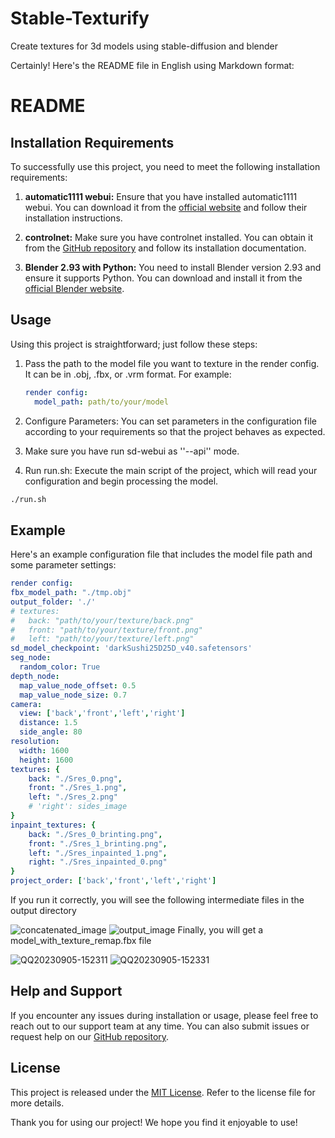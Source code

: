 # Stable-Texturify
Create textures for 3d models using stable-diffusion  and blender

Certainly! Here's the README file in English using Markdown format:

# README

## Installation Requirements

To successfully use this project, you need to meet the following installation requirements:

1. **automatic1111 webui:** Ensure that you have installed automatic1111 webui. You can download it from the [official website](https://github.com/AUTOMATIC1111/stable-diffusion-webui) and follow their installation instructions.

2. **controlnet:** Make sure you have controlnet installed. You can obtain it from the [GitHub repository](https://github.com/Mikubill/sd-webui-controlnet) and follow its installation documentation.

3. **Blender 2.93 with Python:** You need to install Blender version 2.93 and ensure it supports Python. You can download and install it from the [official Blender website](https://www.blender.org/download/).

## Usage

Using this project is straightforward; just follow these steps:

1. Pass the path to the model file you want to texture in the render config. It can be in .obj, .fbx, or .vrm format. For example:

   ```yaml
   render config:
     model_path: path/to/your/model
   ```

2. Configure Parameters: You can set parameters in the configuration file according to your requirements so that the project behaves as expected.
  
3. Make sure you have run sd-webui as ''--api'' mode.

4. Run run.sh: Execute the main script of the project, which will read your configuration and begin processing the model.

```bash
./run.sh
```

## Example

Here's an example configuration file that includes the model file path and some parameter settings:

```yaml
render config:
fbx_model_path: "./tmp.obj"
output_folder: './'
# textures:
#   back: "path/to/your/texture/back.png"
#   front: "path/to/your/texture/front.png"
#   left: "path/to/your/texture/left.png"
sd_model_checkpoint: 'darkSushi25D25D_v40.safetensors'
seg_node:
  random_color: True
depth_node:
  map_value_node_offset: 0.5
  map_value_node_size: 0.7
camera:
  view: ['back','front','left','right']
  distance: 1.5
  side_angle: 80
resolution:
  width: 1600
  height: 1600
textures: {
    back: "./Sres_0.png",
    front: "./Sres_1.png",
    left: "./Sres_2.png"
    # 'right': sides_image
}
inpaint_textures: {
    back: "./Sres_0_brinting.png",
    front: "./Sres_1_brinting.png",
    left: "./Sres_inpainted_1.png",
    right: "./Sres_inpainted_0.png"
}
project_order: ['back','front','left','right']
```
If you run it correctly, you will see the following intermediate files in the output directory

![concatenated_image](https://github.com/PrAYtele/Stable-Texturify/assets/49559621/c67b95d8-2b92-4eec-99c4-cb97c92169e6)
![output_image](https://github.com/PrAYtele/Stable-Texturify/assets/49559621/3529c533-e351-4568-8a56-038ce9bc1449)
Finally, you will get a model_with_texture_remap.fbx file

![QQ20230905-152311](https://github.com/PrAYtele/Stable-Texturify/assets/49559621/5537d452-6e08-4a9c-b10b-83e6e21ee6bb)
![QQ20230905-152331](https://github.com/PrAYtele/Stable-Texturify/assets/49559621/f99102a5-1fb4-4401-9fcf-db5bf6c2cb49)
## Help and Support

If you encounter any issues during installation or usage, please feel free to reach out to our support team at any time. You can also submit issues or request help on our [GitHub repository](https://github.com/PrAYtele/Stable-Texturify).

## License

This project is released under the [MIT License](LICENSE). Refer to the license file for more details.

Thank you for using our project! We hope you find it enjoyable to use!

